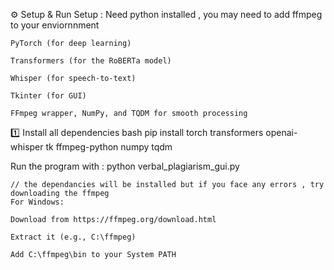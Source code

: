  ⚙️ Setup & Run
     Setup :
     Need python installed ,
     you may need to add ffmpeg to your enviornnment
     
    PyTorch (for deep learning)
    
    Transformers (for the RoBERTa model)
    
    Whisper (for speech-to-text)
    
    Tkinter (for GUI)
    
    FFmpeg wrapper, NumPy, and TQDM for smooth processing

1️⃣ Install all dependencies
bash
pip install torch transformers openai-whisper tk ffmpeg-python numpy tqdm

Run the program with :
python verbal_plagiarism_gui.py
 

    // the dependancies will be installed but if you face any errors , try downloading the ffmpeg
    For Windows:

    Download from https://ffmpeg.org/download.html
    
    Extract it (e.g., C:\ffmpeg)
    
    Add C:\ffmpeg\bin to your System PATH
